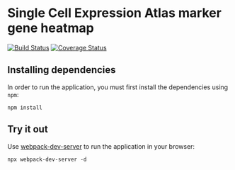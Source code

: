 # Single Cell Expression Atlas marker gene heatmap
[![Build Status](https://travis-ci.com/ebi-gene-expression-group/scxa-marker-gene-heatmap.svg?branch=master)](https://travis-ci.org/ebi-gene-expression-group/scxa-experiment-page-tsne-plot-view) [![Coverage Status](https://coveralls.io/repos/github/ebi-gene-expression-group/scxa-marker-gene-heatmap/badge.svg?branch=master)](https://coveralls.io/github/ebi-gene-expression-group/scxa-marker-gene-heatmap?branch=master)

## Installing dependencies
In order to run the application, you must first install the dependencies using `npm`:
```
npm install
```

## Try it out
Use [webpack-dev-server](https://github.com/webpack/webpack-dev-server) to run the application in your browser:
```
npx webpack-dev-server -d
```
